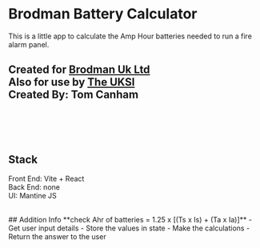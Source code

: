 # Brodman Battery Calculator

This is a little app to calculate the Amp Hour batteries needed to run a fire alarm panel.

Created for [Brodman Uk Ltd](https://brodman.co.uk) <br/>
Also for use by [The UKSI](https://theuksi.com)<br/>
Created By:  Tom Canham
<br/>
<br/><br/>
<br/>
---

## Stack
Front End: Vite + React<br/>
Back End: none<br/>
UI: Mantine JS<br/>

<br/>
## Addition Info
**check Ahr of batteries = 1.25 x [(Ts x Is) + (Ta x Ia)]**
- Get user input details
- Store the values in state
- Make the calculations
- Return the answer to the user
